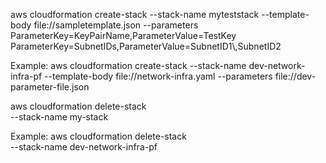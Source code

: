 aws cloudformation create-stack --stack-name myteststack --template-body file://sampletemplate.json --parameters ParameterKey=KeyPairName,ParameterValue=TestKey ParameterKey=SubnetIDs,ParameterValue=SubnetID1\\,SubnetID2

Example:
aws cloudformation create-stack --stack-name dev-network-infra-pf --template-body file://network-infra.yaml --parameters file://dev-parameter-file.json

aws cloudformation delete-stack \
    --stack-name my-stack

Example:
aws cloudformation delete-stack \
    --stack-name dev-network-infra-pf